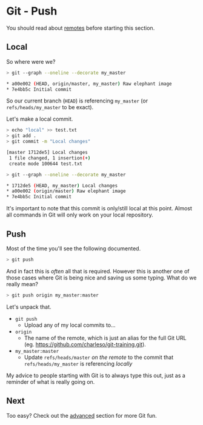 Git - Push
==========

You should read about [remotes](remotes.md) before starting this section.


Local
-----

So where were we?

```sh
> git --graph --oneline --decorate my_master

* a00e002 (HEAD, origin/master, my_master) Raw elephant image
* 7e4bb5c Initial commit
```

So our current branch (`HEAD`) is referencing `my_master`
(or `refs/heads/my_master` to be exact).

Let's make a local commit.

```sh
> echo "local" >> test.txt
> git add .
> git commit -m "Local changes"

[master 1712de5] Local changes
 1 file changed, 1 insertion(+)
 create mode 100644 test.txt

> git --graph --oneline --decorate my_master

* 1712de5 (HEAD, my_master) Local changes
* a00e002 (origin/master) Raw elephant image
* 7e4bb5c Initial commit
```

It's important to note that this commit is only/still local
at this point. Almost all commands in Git will only
work on your local repository.


Push
----

Most of the time you'll see the following documented.

```sh
> git push
```

And in fact this is _often_ all that is required.
However this is another one of those cases where
Git is being nice and saving us some typing.
What do we really mean?

```sh
> git push origin my_master:master
```

Let's unpack that.

- `git push`
  - Upload any of my local commits to...
- `origin`
  - The name of the remote, which is just an alias for the full Git URL
    (eg. https://github.com/charleso/git-training.git).
- `my_master:master`
  - Update `refs/heads/master` _on the remote_
    to the commit that `refs/heads/my_master` is referencing _locally_

My advice to people starting with Git is to always type this out,
just as a reminder of what is really going on.


Next
----

Too easy? Check out the [advanced](README.md#advanced) section for more Git fun.
